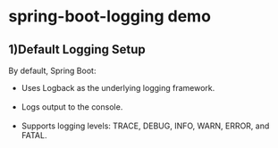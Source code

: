 # spring-boot-logging demo


## 1)Default Logging Setup
By default, Spring Boot:

<ul><li>Uses Logback as the underlying logging framework.</li><br>
<li>Logs output to the console.</li><br>
<li>Supports logging levels: TRACE, DEBUG, INFO, WARN, ERROR, and FATAL.</li></ul>
